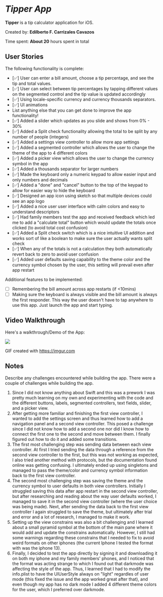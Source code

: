 # *Tipper App*

**Tipper** is a tip calculator application for iOS.

Created by: **Edilberto F. Carrizales Cavazos**

Time spent: **About 20** hours spent in total

## User Stories

The following functionality is complete:

* [✅] User can enter a bill amount, choose a tip percentage, and see the tip and total values.
* [✅] User can select between tip percentages by tapping different values on the segmented control and the tip value is updated accordingly
* [✅] Using locale-specific currency and currency thousands separators.
* [✅] UI animations
* List anything else that you can get done to improve the app functionality!
* [✅] Added a slider which updates as you slide and shows from 0% - 30%
* [✅] Added a Split check functionality allowing the total to be split by any number of people (integers)
* [✅] Added a settings view controller to allow more app settings
* [✅] Added a segmented controller which allows the user to change the theme of the app to 4 different colors
* [✅] Added a picker view which allows the user to change the currency symbol in the app
* [✅] Added a thousands separator for larger numbers
* [✅] Made the keyboard only a numeric keypad to allow easier input and only numbers and decimals
* [✅] Added a "done" and "cancel" button to the top of the keypad to allow for easier way to hide the keyboard
* [✅] Designed an app icon using sketch so that multiple devices could see an app logo
* [✅] Added a nice user user interface with calm colors and easy to understand descriptors
* [✅] Had family members test the app and received feedback which led me to add a "calculate total" button which would update the totals once clicked (to avoid total cost confusion)
* [✅] Added a Split check switch which is a nice intuitive UI addition and works sort of like a boolean to make sure the user actually wants split check
* [✅] When any of the totals is not a calculation they both automatically revert back to zero to avoid user confusion
* [✅] Added user defaults saving capability to the theme color and the currency symbol chosen by the user, this setting will prevail even after app restart

Additional features to be implemented:

* [ ] Remembering the bill amount across app restarts (if <10mins)
* [ ] Making sure the keyboard is always visible and the bill amount is always the first responder. This way the user doesn't have to tap anywhere to use this app. Just launch the app and start typing.

## Video Walkthrough

Here's a walkthrough/Demo of the App:

![](https://github.com/Eddie-Carrizales/CodePath-IOS/blob/main/Prework-Tipper%20App/Tipper.gif)

GIF created with https://imgur.com

## Notes

Describe any challenges encountered while building the app.
There were a couple of challenges while building the app.
1. Since I did not know anything about Swift and this was a prework I was pretty much learning on my own and experimenting with the code and the different buttons, labels, segmented controllers, text fields, slider, and a picker view.
2. After getting more familiar and finishing the first view controller, I wanted to add the settings screen and thus learned how to add a navigation panel and a second view controller. This posed a challenge since I did not know how to add a second one nor did I know how to connect the first one to the second and move between them. I finally figured out how to do it and added some transitions.
3. The first most challenging step was sending data between each view controller. At first I tried sending the data through a reference from the second view controller to the first, but this was not working as expected, I also tried another method with protocols, but the documentation found online was getting confusing. I ultimately ended up using singletons and managed to pass the theme/color and currency symbol information back to the first view controller.
4. The second most challenging step was saving the theme and the currency symbol to user defaults in both view controllers. Initially I struggled saving this data after app restart in the second view controller, but after researching and reading about the way user defaults worked, I managed to save it in the second view controller (where the user choice was being made). Next, after sending the data back to the first view controller I again struggled to save the theme, but ultimately after trial and error and a lot of research, I managed to make it work.
4. Setting up the view constrains was also a bit challenging and I learned about a small pyramid symbol at the bottom of the main pane where it would add and update the constrains automatically. However, I still had some warnings regarding these constrains that I needed to fix to avoid weird formats on other iphones (the current Iphone I tested the format with was the iphone 13).
5. Finally, I decided to test the app directly by signing it and downloading it on both my iphone and my family members' phones, and I noticed that the format was acting strange to which I found out that darkmode was affecting the style of the app. Thus, I learned that I had to modify the info.plist to have the UIUserStyle always on "light" regardles of user mode (this fixed the issue and the app worked great after that), and even though my app has no dark mode I added 4 different theme colors for the user, which I preferred over darkmode.
